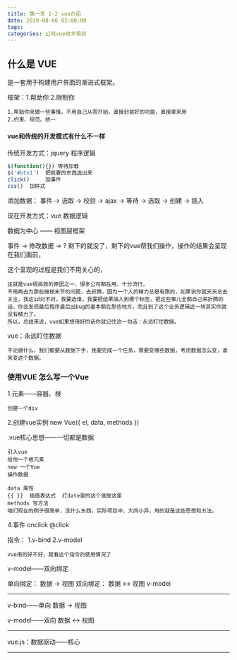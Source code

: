 ```yaml
---
title: 第一天 1-2 vue介绍
date: 2019-08-06 02:00:00
tags:
categories: 公司vue技术培训
---
```


## 什么是 VUE

是一套用于构建用户界面的渐进式框架。

框架：1.帮助你  2.限制你

```
1.帮助你来做一些事情，不用自己从零开始，直接封装好的功能，直接拿来用
2.约束、规范、统一
```



#### vue和传统的开发模式有什么不一样

传统开发方式：jquery   程序逻辑

```javascript
$(function(){}) 等待加载
$('#btn1')	把我要的东西选出来
click()		加事件
css()  加样式	
```

添加数据：
     事件 -> 选取 -> 校验 -> ajax -> 等待 -> 选取 -> 创建 -> 插入

现在开发方式：vue    数据逻辑

数据为中心 —— 视图层框架

事件 -> 修改数据 -> ?  剩下的就没了，剩下的vue帮我们操作，操作的结果会呈现在我们面前，

这个呈现的过程是我们不用关心的，

```
这就是vue很高效的原因之一，很多公司都在用，十分流行，
不用再去为那些细枝末节的问题，去折腾，因为一个人的精力总是有限的，如果说你就天天总去关注，我这id对不对，我要选谁，我要把结果插入到哪个标签，把这些事儿全都自己来折腾的话，你会发现最后程序最后出bug的基本都在那些地方，而且到了这个业务逻辑这一块其实你就没有精力了。
所以，总结来说，vue如果想用好的话你就记住这一句话：永远盯住数据。
```

vue：永远盯住数据

```
不论做什么，我们都要从数据下手，我要完成一个任务，需要变哪些数据，考虑数据怎么变，谁来变这个数据。
```



### 使用VUE 怎么写一个Vue

1.元素——容器、根

```
创建一个div
```

2.创建vue实例
  new Vue({
    el, data, methods
  }) 

.vue核心思想——一切都是数据

```
引入vue
给他一个根元素
new 一个Vue
操作数据

data 属性
{{ }}  插值表达式  打date里的这个值放这里
methods 写方法
咱们现在的例子很简单，没什么东西，实际项目中，大同小异，用的就是这些思想和方法。
```



4.事件
  onclick
  @click

指令：
1.v-bind
2.v-model

```
vue用的好不好，就看这个指令的使用情况了
```



v-model——双向绑定

单向绑定： 数据  -> 视图
双向绑定： 数据 <-> 视图   v-model

--------------------------------------------------------------------------------

v-bind——单向      数据  -> 视图

v-model——双向     数据 <-> 视图

--------------------------------------------------------------------------------

vue.js：数据驱动——核心

--------------------------------------------------------------------------------